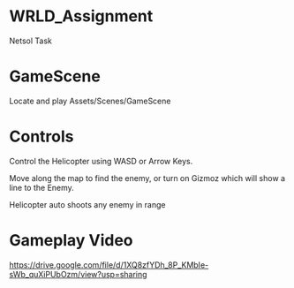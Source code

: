 # WRLD_Assignment
Netsol Task


# GameScene
Locate and play
Assets/Scenes/GameScene

# Controls
Control the Helicopter using WASD or Arrow Keys.

Move along the map to find the enemy, or turn on Gizmoz which will show a line to the Enemy.

Helicopter auto shoots any enemy in range

# Gameplay Video
https://drive.google.com/file/d/1XQ8zfYDh_8P_KMbIe-sWb_quXiPUbOzm/view?usp=sharing
